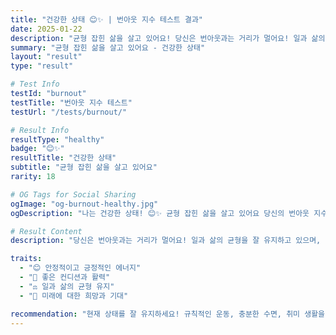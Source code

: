 ```yaml
---
title: "건강한 상태 😊✨ | 번아웃 지수 테스트 결과"
date: 2025-01-22
description: "균형 잡힌 삶을 살고 있어요! 당신은 번아웃과는 거리가 멀어요! 일과 삶의 균형을 잘 유지하고 있으며, 스트레스를 건강하게 관리하고 있습니다. 에너지가 넘치고 긍정적인 마음가짐을 가지고 있네요...."
summary: "균형 잡힌 삶을 살고 있어요 - 건강한 상태"
layout: "result"
type: "result"

# Test Info
testId: "burnout"
testTitle: "번아웃 지수 테스트"
testUrl: "/tests/burnout/"

# Result Info
resultType: "healthy"
badge: "😊✨"
resultTitle: "건강한 상태"
subtitle: "균형 잡힌 삶을 살고 있어요"
rarity: 18

# OG Tags for Social Sharing
ogImage: "og-burnout-healthy.jpg"
ogDescription: "나는 건강한 상태! 😊✨ 균형 잡힌 삶을 살고 있어요 당신의 번아웃 지수 테스트 결과는?"

# Result Content
description: "당신은 번아웃과는 거리가 멀어요! 일과 삶의 균형을 잘 유지하고 있으며, 스트레스를 건강하게 관리하고 있습니다. 에너지가 넘치고 긍정적인 마음가짐을 가지고 있네요."

traits:
  - "😊 안정적이고 긍정적인 에너지"
  - "💪 좋은 컨디션과 활력"
  - "⚖️ 일과 삶의 균형 유지"
  - "🌟 미래에 대한 희망과 기대"

recommendation: "현재 상태를 잘 유지하세요! 규칙적인 운동, 충분한 수면, 취미 생활을 계속하면 건강한 상태를 오래 지속할 수 있습니다."
---
```

